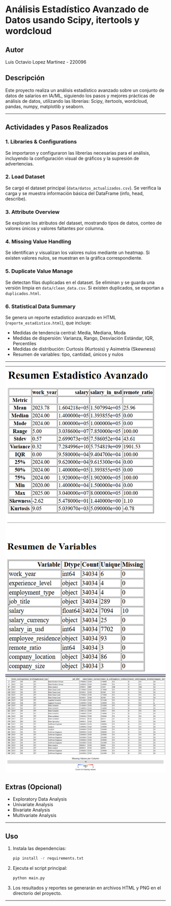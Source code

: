 # Análisis Estadístico Avanzado de Datos usando Scipy, itertools y wordcloud

## Autor
Luis Octavio Lopez Martinez - 220096

## Descripción
Este proyecto realiza un análisis estadístico avanzado sobre un conjunto de datos de salarios en IA/ML, siguiendo los pasos y mejores prácticas de análisis de datos, utilizando las librerías: Scipy, itertools, wordcloud, pandas, numpy, matplotlib y seaborn.

---

## Actividades y Pasos Realizados

### 1. Libraries & Configurations
Se importaron y configuraron las librerías necesarias para el análisis, incluyendo la configuración visual de gráficos y la supresión de advertencias.


### 2. Load Dataset
Se cargó el dataset principal (`data/datos_actualizados.csv`). Se verifica la carga y se muestra información básica del DataFrame (info, head, describe).


### 3. Attribute Overview
Se exploran los atributos del dataset, mostrando tipos de datos, conteo de valores únicos y valores faltantes por columna.


### 4. Missing Value Handling
Se identifican y visualizan los valores nulos mediante un heatmap. Si existen valores nulos, se muestran en la gráfica correspondiente.


### 5. Duplicate Value Manage
Se detectan filas duplicadas en el dataset. Se eliminan y se guarda una versión limpia en `data/clean_data.csv`. Si existen duplicados, se exportan a `duplicados.html`.

### 6. Statistical Data Summary
Se genera un reporte estadístico avanzado en HTML (`reporte_estadistico.html`), que incluye:
- Medidas de tendencia central: Media, Mediana, Moda
- Medidas de dispersión: Varianza, Rango, Desviación Estándar, IQR, Percentiles
- Medidas de distribución: Curtosis (Kurtosis) y Asimetría (Skewness)
- Resumen de variables: tipo, cantidad, únicos y nulos

---

![Resumen Estadistico](assets/i1.png)
![Resumen de variables](assets/i2.png)
![Resumen de atributos](assets/i3.png)
![Heatmap de valores nulos](assets/missing_heatmap.png)




## Extras (Opcional)
- Exploratory Data Analysis
- Univariate Analysis
- Bivariate Analysis
- Multivariate Analysis

---

## Uso
1. Instala las dependencias:
   ```bash
   pip install -r requirements.txt
   ```
2. Ejecuta el script principal:
   ```bash
   python main.py
   ```
3. Los resultados y reportes se generarán en archivos HTML y PNG en el directorio del proyecto.

---
